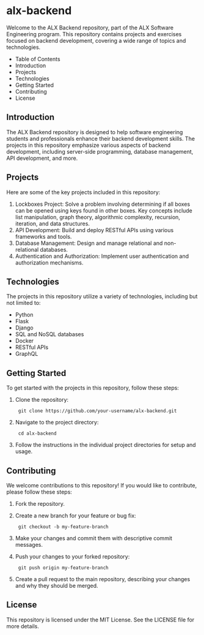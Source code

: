  # alx-backend

Welcome to the ALX Backend repository, part of the ALX Software Engineering program. This repository contains projects and exercises focused on backend development, covering a wide range of topics and technologies.

- Table of Contents
- Introduction
- Projects
- Technologies
- Getting Started
- Contributing
- License

## Introduction

The ALX Backend repository is designed to help software engineering students and professionals enhance their backend development skills. The projects in this repository emphasize various aspects of backend development, including server-side programming, database management, API development, and more.

## Projects

Here are some of the key projects included in this repository:

1. Lockboxes Project: Solve a problem involving determining if all boxes can be opened using keys found in other boxes. Key concepts include list manipulation, graph theory, algorithmic complexity, recursion, iteration, and data structures.
2. API Development: Build and deploy RESTful APIs using various frameworks and tools.
3. Database Management: Design and manage relational and non-relational databases.
4. Authentication and Authorization: Implement user authentication and authorization mechanisms.

## Technologies

The projects in this repository utilize a variety of technologies, including but not limited to:

- Python
- Flask
- Django
- SQL and NoSQL databases
- Docker
- RESTful APIs
- GraphQL

## Getting Started

To get started with the projects in this repository, follow these steps:

1. Clone the repository:

        git clone https://github.com/your-username/alx-backend.git

2. Navigate to the project directory:

        cd alx-backend

3. Follow the instructions in the individual project directories for setup and usage.

## Contributing

We welcome contributions to this repository! If you would like to contribute, please follow these steps:

1. Fork the repository.
2. Create a new branch for your feature or bug fix:

        git checkout -b my-feature-branch

3. Make your changes and commit them with descriptive commit messages.
4. Push your changes to your forked repository:

        git push origin my-feature-branch

5. Create a pull request to the main repository, describing your changes and why they should be merged.

## License

This repository is licensed under the MIT License. See the LICENSE file for more details.
